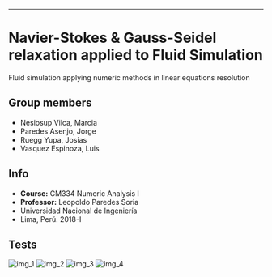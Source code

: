____
# Navier-Stokes & Gauss-Seidel relaxation applied to Fluid Simulation

Fluid simulation applying numeric methods in linear equations resolution

## Group members
* Nesiosup Vilca, Marcia
* Paredes Asenjo, Jorge
* Ruegg Yupa, Josias
* Vasquez Espinoza, Luis

## Info
* __Course:__ CM334 Numeric Analysis I
* __Professor:__ Leopoldo Paredes Soria
* Universidad Nacional de Ingeniería
* Lima, Perú. 2018-I

## Tests
![img_1][img_1]
![img_2][img_2]
![img_3][img_3]
![img_4][img_4]

[img_1]:https://i.imgur.com/s2O4188.gif
[img_2]:https://i.imgur.com/JUdJ8uE.gif
[img_3]:https://i.imgur.com/wK7sPaC.gif
[img_4]:https://i.imgur.com/0Fn2KK4.gif
